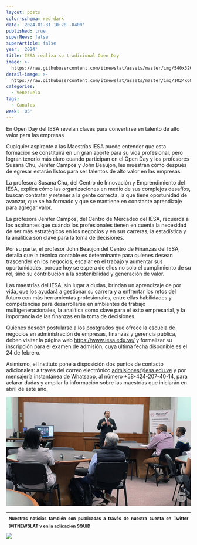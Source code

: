 ```yaml
---
layout: posts
color-schema: red-dark
date: '2024-01-31 10:28 -0400'
published: true
superNews: false
superArticle: false
year: '2024'
title: IESA realiza su tradicional Open Day
image: >-
  https://raw.githubusercontent.com/itnewslat/assets/master/img/540x320/Iesa-Open-day-p.jpg
detail-image: >-
  https://raw.githubusercontent.com/itnewslat/assets/master/img/1024x680/Iesa-Open-day-g.jpg
categories:
  - Venezuela
tags:
  - Canales
week: '05'
---
```

En Open Day del IESA revelan claves para convertirse en talento de alto valor para las empresas

Cualquier aspirante a las Maestrías IESA puede entender que esta formación se constituirá en un gran aporte para su vida profesional, pero logran tenerlo más claro cuando participan en el Open Day y los profesores Susana Chu, Jenifer Campos y John Beaujon, les muestran cómo después de egresar estarán listos para ser talentos de alto valor en las empresas.

La profesora Susana Chu, del Centro de Innovación y Emprendimiento del IESA, explica cómo las organizaciones en medio de sus complejos desafíos, buscan contratar y retener a la gente correcta, la que tiene oportunidad de avanzar, que se ha formado y que se mantiene en constante aprendizaje para agregar valor.

La profesora Jenifer Campos, del Centro de Mercadeo del IESA, recuerda a los aspirantes que cuando los profesionales tienen en cuenta la necesidad de ser más estratégicos en los negocios y en sus carreras, la estadística y la analítica son clave para la toma de decisiones.

Por su parte, el profesor John Beaujon del Centro de Finanzas del IESA, detalla que la técnica contable es determinante para quienes desean trascender en los negocios, escalar en el trabajo y aumentar sus oportunidades, porque hoy se espera de ellos no solo el cumplimiento de su rol, sino su contribución a la sostenibilidad y generación de valor.

Las maestrías del IESA, sin lugar a dudas, brindan un aprendizaje de por vida, que los ayudará a gestionar su carrera y a enfrentar los retos del futuro con más herramientas profesionales, entre ellas habilidades y competencias para desarrollarse en ambientes de trabajo multigeneracionales, la analítica como clave para el éxito empresarial, y la importancia de las finanzas en la toma de decisiones.

Quienes deseen postularse a los postgrados que ofrece la escuela de negocios en administración de empresas, finanzas y gerencia pública, deben visitar la página web https://www.iesa.edu.ve/ y formalizar su inscripción para el examen de admisión, cuya última fecha disponible es el 24 de febrero.

Asimismo, el Instituto pone a disposición dos puntos de contacto adicionales: a través del correo electrónico admisiones@iesa.edu.ve y por mensajería instantánea de Whatsapp, al número +58-424-207-40-14, para aclarar dudas y ampliar la información sobre las maestrías que iniciarán en abril de este año.

![](https://raw.githubusercontent.com/itnewslat/assets/master/img/540x320/Iesa-Open-day-p.jpg)

<table style="height: 42px;" width="569">
<tbody>
<tr>
<td style="text-align: justify;"><sub><strong>Nuestras noticias también son publicadas a través de nuestra cuenta en Twitter <a href="https://twitter.com/itnewslat?lang=es">@ITNEWSLAT</a> y en la aplicación <a href="https://squidapp.co/en/">SQUID</a></strong></sub></td>
</tr>
</tbody>
</table>

<img src="https://tracker.metricool.com/c3po.jpg?hash=56f88a41e39ab42c063cc51676587a04"/>